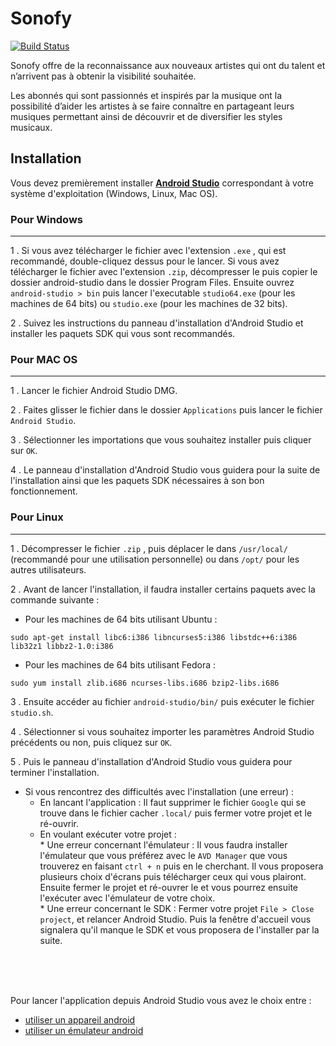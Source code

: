 # Sonofy

[![Build Status](https://travis-ci.org/SefkanTas/Sonofy.svg?branch=master)](https://travis-ci.org/SefkanTas/Sonofy)

Sonofy offre de la reconnaissance aux nouveaux artistes qui ont du talent et n’arrivent pas à obtenir la visibilité souhaitée.

Les abonnés qui sont passionnés et inspirés par la musique ont la possibilité d’aider les artistes à se faire connaître en partageant leurs musiques permettant ainsi de découvrir et de diversifier les styles musicaux.


## Installation
Vous devez premièrement installer [**Android Studio**](https://developer.android.com/studio) correspondant à votre système d'exploitation (Windows, Linux, Mac OS).


### Pour Windows
---
1 . Si vous avez télécharger le fichier avec l'extension ```.exe``` , qui est recommandé, double-cliquez dessus pour le lancer.
    Si vous avez télécharger le fichier avec l'extension ```.zip```, décompresser le puis copier le dossier android-studio dans le dossier Program Files. Ensuite 
    ouvrez            
    ```android-studio > bin``` puis lancer l'executable ```studio64.exe``` (pour les machines de 64 bits) ou ```studio.exe``` (pour les machines de 32 bits).

2 . Suivez les instructions du panneau d'installation d'Android Studio et installer les paquets SDK qui vous sont recommandés. 


### Pour MAC OS
---
1 . Lancer le fichier Android Studio DMG.

2 . Faites glisser le fichier dans le dossier ```Applications``` puis lancer le fichier ```Android Studio```.

3 . Sélectionner les importations que vous souhaitez installer puis cliquer sur ```OK```.

4 . Le panneau d'installation d'Android Studio vous guidera pour la suite de l'installation ainsi que les paquets SDK nécessaires à son bon fonctionnement. 



### Pour Linux
---
1 . Décompresser le fichier ```.zip``` , puis déplacer le dans ```/usr/local/``` (recommandé pour une utilisation personnelle) ou dans ```/opt/``` pour les autres 
    utilisateurs.

2 . Avant de lancer l'installation, il faudra installer certains paquets avec la commande suivante : 

 * Pour les machines de 64 bits utilisant Ubuntu :
 
```
sudo apt-get install libc6:i386 libncurses5:i386 libstdc++6:i386 lib32z1 libbz2-1.0:i386

```

 * Pour les machines de 64 bits utilisant Fedora :

```
sudo yum install zlib.i686 ncurses-libs.i686 bzip2-libs.i686

```

3 . Ensuite accéder au fichier ```android-studio/bin/``` puis exécuter le fichier ```studio.sh```.

4 . Sélectionner si vous souhaitez importer les paramètres Android Studio précédents ou non, puis cliquez sur ```OK```.

5 . Puis le panneau d'installation d'Android Studio vous guidera pour terminer l'installation.

* Si vous rencontrez des difficultés avec l'installation (une erreur) :
   - En lancant l'application : Il faut supprimer le fichier ```Google``` qui se trouve dans le fichier cacher ```.local/``` puis fermer votre projet et le ré-ouvrir.
   - En voulant exécuter votre projet :  
                                          * Une erreur concernant l'émulateur : Il vous faudra installer l'émulateur que vous préférez avec le ```AVD Manager``` 
                                           que vous trouverez en faisant ```ctrl + n``` puis en le cherchant. Il vous proposera plusieurs choix d'écrans puis 
                                           télécharger ceux qui vous plairont. Ensuite fermer le projet et ré-ouvrer le et vous pourrez ensuite l'exécuter avec 
                                           l'émulateur de votre choix.</br>
                                          * Une erreur concernant le SDK : Fermer votre projet ```File > Close project```, et relancer Android Studio. Puis la 
                                           fenêtre d'accueil vous signalera qu'il manque le SDK et vous proposera de l'installer par la suite.



</br>
</br>
</br>

Pour lancer l'application depuis Android Studio vous avez le choix entre :
- [utiliser un appareil android](https://developer.android.com/studio/run/device)
- [utiliser un émulateur android](https://developer.android.com/studio/run/emulator)
